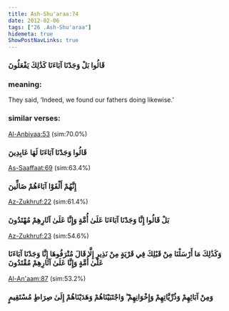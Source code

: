```yaml
---
title: Ash-Shu'araa:74
date: 2012-02-06
tags: ["26 .Ash-Shu'araa"]
hidemeta: true 
ShowPostNavLinks: true 
---
```

### قَالُوا بَلْ وَجَدْنَا آبَاءَنَا كَذَٰلِكَ يَفْعَلُونَ
### meaning: 
They said, ‘Indeed, we found our fathers doing likewise.’
### similar verses: 

[Al-Anbiyaa:53](/21/53) (sim:70.0%)

### قَالُوا وَجَدْنَا آبَاءَنَا لَهَا عَابِدِينَ

[As-Saaffaat:69](/37/69) (sim:63.4%)

### إِنَّهُمْ أَلْفَوْا آبَاءَهُمْ ضَالِّينَ

[Az-Zukhruf:22](/43/22) (sim:61.4%)

### بَلْ قَالُوا إِنَّا وَجَدْنَا آبَاءَنَا عَلَىٰ أُمَّةٍ وَإِنَّا عَلَىٰ آثَارِهِمْ مُهْتَدُونَ

[Az-Zukhruf:23](/43/23) (sim:54.6%)

### وَكَذَٰلِكَ مَا أَرْسَلْنَا مِنْ قَبْلِكَ فِي قَرْيَةٍ مِنْ نَذِيرٍ إِلَّا قَالَ مُتْرَفُوهَا إِنَّا وَجَدْنَا آبَاءَنَا عَلَىٰ أُمَّةٍ وَإِنَّا عَلَىٰ آثَارِهِمْ مُقْتَدُونَ

[Al-An'aam:87](/6/87) (sim:53.2%)

### وَمِنْ آبَائِهِمْ وَذُرِّيَّاتِهِمْ وَإِخْوَانِهِمْ ۖ وَاجْتَبَيْنَاهُمْ وَهَدَيْنَاهُمْ إِلَىٰ صِرَاطٍ مُسْتَقِيمٍ
